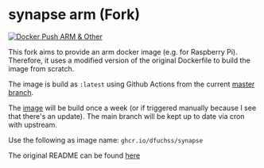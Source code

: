 # synapse arm (Fork)
[![Docker Push ARM & Other](https://github.com/dfuchss/synapse-arm/actions/workflows/deploy-docker.yml/badge.svg)](https://github.com/dfuchss/synapse-arm/actions/workflows/deploy-docker.yml)

This fork aims to provide an arm docker image (e.g. for Raspberry Pi).
Therefore, it uses a modified version of the original Dockerfile to build the image from scratch.

The image is build as `:latest` using Github Actions from the current [master branch](https://github.com/dfuchss/synapse-arm/tree/master).

The [image](https://github.com/dfuchss/synapse-arm/pkgs/container/synapse) will be build once a week (or if triggered manually because I see that there's an update).
The main branch will be kept up to date via cron with upstream.

Use the following as image name: `ghcr.io/dfuchss/synapse`

The original README can be found [here](https://github.com/dfuchss/synapse-arm/blob/develop/README.rst)
